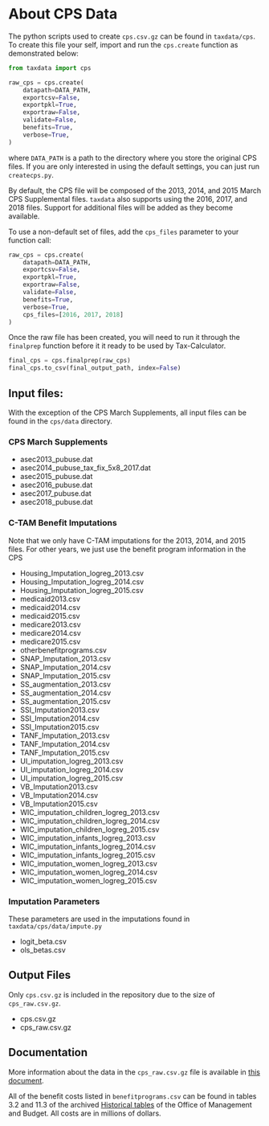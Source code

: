 About CPS Data
==============

The python scripts used to create `cps.csv.gz` can be found in `taxdata/cps`.
To create this file your self, import and run the `cps.create` function as
demonstrated below:
```python
from taxdata import cps

raw_cps = cps.create(
    datapath=DATA_PATH,
    exportcsv=False,
    exportpkl=True,
    exportraw=False,
    validate=False,
    benefits=True,
    verbose=True,
)
```
where `DATA_PATH` is a path to the directory where you store the original CPS
files. If you are only interested in using the default settings, you can just
run `createcps.py`.

By default, the CPS file will be composed of the 2013, 2014, and 2015 March CPS
Supplemental files. `taxdata` also supports using the 2016, 2017, and 2018 files.
Support for additional files will be added as they become available.

To use a non-default set of files, add the `cps_files` parameter to your function
call:

```python
raw_cps = cps.create(
    datapath=DATA_PATH,
    exportcsv=False,
    exportpkl=True,
    exportraw=False,
    validate=False,
    benefits=True,
    verbose=True,
    cps_files=[2016, 2017, 2018]
)
```

Once the raw file has been created, you will need to run it through the
`finalprep` function before it it ready to be used by Tax-Calculator.

```python
final_cps = cps.finalprep(raw_cps)
final_cps.to_csv(final_output_path, index=False)
```

## Input files:
With the exception of the CPS March Supplements, all input files can be found
in the `cps/data` directory.

### CPS March Supplements
* asec2013_pubuse.dat
* asec2014_pubuse_tax_fix_5x8_2017.dat
* asec2015_pubuse.dat
* asec2016_pubuse.dat
* asec2017_pubuse.dat
* asec2018_pubuse.dat

### C-TAM Benefit Imputations

Note that we only have C-TAM imputations for the 2013, 2014, and 2015 files.
For other years, we just use the benefit program information in the CPS
* Housing_Imputation_logreg_2013.csv
* Housing_Imputation_logreg_2014.csv
* Housing_Imputation_logreg_2015.csv
* medicaid2013.csv
* medicaid2014.csv
* medicaid2015.csv
* medicare2013.csv
* medicare2014.csv
* medicare2015.csv
* otherbenefitprograms.csv
* SNAP_Imputation_2013.csv
* SNAP_Imputation_2014.csv
* SNAP_Imputation_2015.csv
* SS_augmentation_2013.csv
* SS_augmentation_2014.csv
* SS_augmentation_2015.csv
* SSI_Imputation2013.csv
* SSI_Imputation2014.csv
* SSI_Imputation2015.csv
* TANF_Imputation_2013.csv
* TANF_Imputation_2014.csv
* TANF_Imputation_2015.csv
* UI_imputation_logreg_2013.csv
* UI_imputation_logreg_2014.csv
* UI_imputation_logreg_2015.csv
* VB_Imputation2013.csv
* VB_Imputation2014.csv
* VB_Imputation2015.csv
* WIC_imputation_children_logreg_2013.csv
* WIC_imputation_children_logreg_2014.csv
* WIC_imputation_children_logreg_2015.csv
* WIC_imputation_infants_logreg_2013.csv
* WIC_imputation_infants_logreg_2014.csv
* WIC_imputation_infants_logreg_2015.csv
* WIC_imputation_women_logreg_2013.csv
* WIC_imputation_women_logreg_2014.csv
* WIC_imputation_women_logreg_2015.csv

### Imputation Parameters

These parameters are used in the imputations found in `taxdata/cps/data/impute.py`
* logit_beta.csv
* ols_betas.csv

## Output Files

Only `cps.csv.gz` is included in the repository due to the size of `cps_raw.csv.gz`.
* cps.csv.gz
* cps_raw.csv.gz


Documentation
-------------

More information about the data in the `cps_raw.csv.gz` file is
available in [this document](cps_file_doc.md).

All of the benefit costs listed in `benefitprograms.csv` can be found
in tables 3.2 and 11.3 of the archived [Historical
tables](https://obamawhitehouse.archives.gov/omb/budget/Historicals)
of the Office of Management and Budget. All costs are in millions of
dollars.
